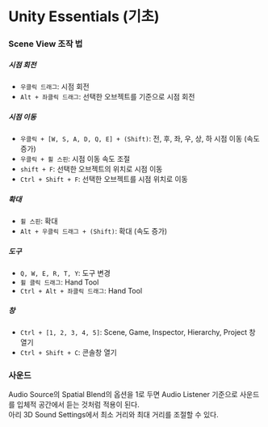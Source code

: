 # Unity Essentials (기초)

### Scene View 조작 법

##### 시점 회전
- `우클릭 드래그`: 시점 회전
- `Alt + 좌클릭 드래그`: 선택한 오브젝트를 기준으로 시점 회전

##### 시점 이동
- `우클릭 + [W, S, A, D, Q, E] + (Shift)`: 전, 후, 좌, 우, 상, 하 시점 이동 (속도 증가)
- `우클릭 + 휠 스핀`: 시점 이동 속도 조절
- `shift + F`: 선택한 오브젝트의 위치로 시점 이동
- `Ctrl + Shift + F`: 선택한 오브젝트를 시점 위치로 이동

##### 확대
- `휠 스핀`: 확대
- `Alt + 우클릭 드래그 + (Shift)`: 확대 (속도 증가)

##### 도구
- `Q, W, E, R, T, Y`: 도구 변경
- `휠 클릭 드래그`: Hand Tool
- `Ctrl + Alt + 좌클릭 드래그`: Hand Tool
 
##### 창
- `Ctrl + [1, 2, 3, 4, 5]`: Scene, Game, Inspector, Hierarchy, Project 창 열기
- `Ctrl + Shift + C`: 콘솔창 열기


### 사운드

Audio Source의 Spatial Blend의 옵션을 1로 두면 Audio Listener 기준으로 사운드를 입체적 공간에서 듣는 것처럼 적용이 된다.  
아리 3D Sound Settings에서 최소 거리와 최대 거리를 조절할 수 있다.

